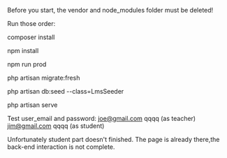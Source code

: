 
Before you start, the vendor and node_modules folder must be deleted!

Run those order:

composer install

npm install

npm run prod

php artisan migrate:fresh

php artisan db:seed --class=LmsSeeder

php artisan serve


Test user_email and password:
joe@gmail.com   qqqq  (as teacher)
jim@gmail.com  qqqq    (as student) 


Unfortunately student part doesn't finished. The page is already there,the back-end interaction is not complete.
